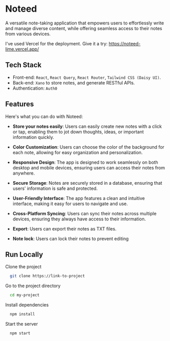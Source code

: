# Noteed

A versatile note-taking application that empowers users to effortlessly write and manage diverse content, while offering seamless access to their notes from various devices.

I've used Vercel for the deployment. Give it a try: https://noteed-lime.vercel.app/

## Tech Stack

- Front-end: `React`, `React Query`, `React Router`, `Tailwind CSS (Daisy UI)`.
- Back-end: `Xano` to store notes, and generate RESTful APIs.
- Authentication: `Auth0`

## Features

Here's what you can do with Noteed:

- **Store your notes easily**: Users can easily create new notes with a click or tap, enabling them to jot down thoughts, ideas, or important information quickly.

- **Color Customization**: Users can choose the color of the background for each note, allowing for easy organization and personalization.

- **Responsive Design**: The app is designed to work seamlessly on both desktop and mobile devices, ensuring users can access their notes from anywhere.

- **Secure Storage**: Notes are securely stored in a database, ensuring that users' information is safe and protected.

- **User-Friendly Interface**: The app features a clean and intuitive interface, making it easy for users to navigate and use.

- **Cross-Platform Syncing**: Users can sync their notes across multiple devices, ensuring they always have access to their information.

- **Export**: Users can export their notes as TXT files.

- **Note lock**: Users can lock their notes to prevent editing

## Run Locally

Clone the project

```bash
  git clone https://link-to-project
```

Go to the project directory

```bash
  cd my-project
```

Install dependencies

```bash
  npm install
```

Start the server

```bash
  npm start
```
